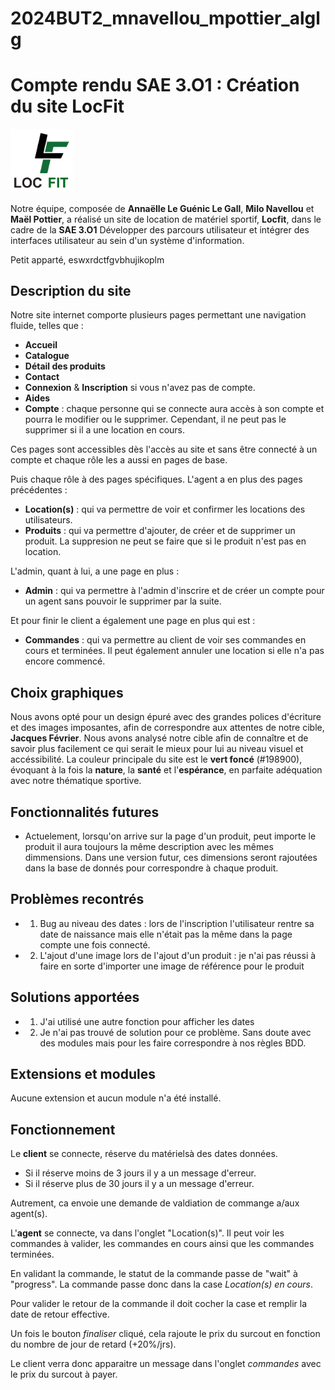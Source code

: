 # 2024BUT2_mnavellou_mpottier_alglg
# Compte rendu SAE 3.O1 : Création du site LocFit

<img src="public/img/logolocfit.png" alt="Logo de FitLoc" width="100">

Notre équipe, composée de **Annaëlle Le Guénic Le Gall**, **Milo Navellou** et **Maël Pottier**, a réalisé un site de location de matériel sportif, **Locfit**, dans le cadre de la **SAE 3.O1** Développer des parcours utilisateur et intégrer des interfaces utilisateur au sein d'un système d'information.

Petit apparté, eswxrdctfgvbhujikoplm

## Description du site

Notre site internet comporte plusieurs pages permettant une navigation fluide, telles que :
- **Accueil**
- **Catalogue**
- **Détail des produits**
- **Contact**
- **Connexion** & **Inscription** si vous n'avez pas de compte. 
- **Aides**
- **Compte** : chaque personne qui se connecte aura accès à son compte et pourra le modifier ou le supprimer. Cependant, il ne peut pas le supprimer si il a une location en cours. 

Ces pages sont accessibles dès l'accès au site et sans être connecté à un compte et chaque rôle les a aussi en pages de base.

Puis chaque rôle à des pages spécifiques. 
L'agent a en plus des pages précédentes : 
- **Location(s)** : qui va permettre de voir et confirmer les locations des utilisateurs.
- **Produits** : qui va permettre d'ajouter, de créer et de supprimer un produit. La suppresion ne peut se faire que si le produit n'est pas en location.

L'admin, quant à lui, a une page en plus :
- **Admin** : qui va permettre à l'admin d'inscrire et de créer un compte pour un agent sans pouvoir le supprimer par la suite.

Et pour finir le client a également une page en plus qui est : 
- **Commandes** : qui va permettre au client de voir ses commandes en cours et terminées. Il peut également annuler une location si elle n'a pas encore commencé. 

## Choix graphiques

Nous avons opté pour un design épuré avec des grandes polices d'écriture et des images imposantes, afin de correspondre aux attentes de notre cible, **Jacques Février**. Nous avons analysé notre cible afin de connaître et de savoir plus facilement ce qui serait le mieux pour lui au niveau visuel et accéssibilité. 
La couleur principale du site est le **vert foncé** (#198900), évoquant à la fois la **nature**, la **santé** et l'**espérance**, en parfaite adéquation avec notre thématique sportive.

## Fonctionnalités futures

- Actuelement, lorsqu'on arrive sur la page d'un produit, peut importe le produit il aura toujours la même description avec les mêmes dimmensions. Dans une version futur, ces dimensions seront rajoutées dans la base de donnés pour correspondre à chaque produit. 

## Problèmes recontrés 
- 1) Bug au niveau des dates : lors de l'inscription l'utilisateur rentre sa date de naissance mais elle n'était pas la même dans la page compte une fois connecté. 
- 2) L'ajout d'une image lors de l'ajout d'un produit : je n'ai pas réussi à faire en sorte d'importer une image de référence pour le produit 

## Solutions apportées
- 1) J'ai utilisé une autre fonction pour afficher les dates
- 2) Je n'ai pas trouvé de solution pour ce problème. Sans doute avec des modules mais pour les faire correspondre à nos règles BDD. 

##  Extensions et modules

Aucune extension et aucun module n'a été installé. 

## Fonctionnement

Le **client** se connecte, réserve du matérielsà des dates données. 
- Si il réserve moins de 3 jours il y a un message d'erreur.
- Si il réserve plus de 30 jours il y a un message d'erreur.

Autrement, ca envoie une demande de valdiation de commange a/aux agent(s). 

L'**agent** se connecte, va dans l'onglet "Location(s)". 
Il peut voir les commandes à valider, les commandes en cours ainsi que les commandes terminées.

En validant la commande, le statut de la commande passe de "wait" à "progress". 
La commande passe donc dans la case *Location(s) en cours*. 

Pour valider le retour de la commande il doit cocher la case et remplir la date de retour effective.

Un fois le bouton *finaliser* cliqué, cela rajoute le prix du surcout en fonction du nombre de jour de retard (+20%/jrs).

Le client verra donc apparaitre un message dans l'onglet *commandes* avec le prix du surcout à payer.